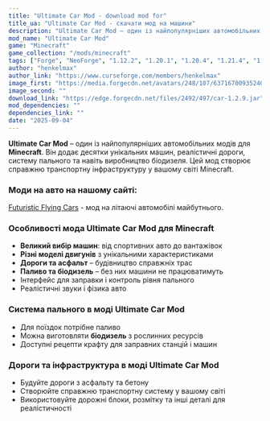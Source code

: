 ```yaml
---
title: "Ultimate Car Mod - download mod for"
title_ua: "Ultimate Car Mod - скачати мод на машини"
description: "Ultimate Car Mod – один із найпопулярніших автомобільних модів для Minecraft. Він додає десятки унікальних машин, реалістичні дороги, систему пального та навіть виробництво біодизеля."
mod_name: "Ultimate Car Mod"
game: "Minecraft"
game_collection: "/mods/minecraft"
tags: ["Forge", "NeoForge", "1.12.2", "1.20.1", "1.20.4", "1.21.4", "1.21.8"]
author: "henkelmax"
author_link: "https://www.curseforge.com/members/henkelmax"
image_first: "https://media.forgecdn.net/avatars/248/107/637167009352402084.png"
image_second: ""
download_link: "https://edge.forgecdn.net/files/2492/497/car-1.2.9.jar"
mod_dependencies: ""
dependencies_link: ""
date: "2025-09-04"
---
```


**Ultimate Car Mod** – один із найпопулярніших автомобільних модів для **Minecraft**. Він додає десятки унікальних машин, реалістичні дороги, систему пального та навіть виробництво біодизеля. Цей мод створює справжню транспортну інфраструктуру у вашому світі Minecraft.

### Моди на авто на нашому сайті:
[Futuristic Flying Cars](/mods/minecraft/futuristic-flying-cars) - мод на літаючі автомобілі майбутнього.

### Особливості мода Ultimate Car Mod для Minecraft

- **Великий вибір машин**: від спортивних авто до вантажівок
- **Різні моделі двигунів** з унікальними характеристиками
- **Дороги та асфальт** – будівництво справжніх трас
- **Паливо та біодизель** – без них машини не працюватимуть
- Інтерфейс для заправки і контроль рівня пального
- Реалістичні звуки і фізика авто

### Система пального в моді Ultimate Car Mod

- Для поїздок потрібне паливо
-  Можна виготовляти **біодизель** з рослинних ресурсів
- Доступні рецепти крафту для заправних станцій і машин

### Дороги та інфраструктура в моді Ultimate Car Mod

- Будуйте дороги з асфальту та бетону
- Створюйте справжню транспортну систему у вашому світі
- Використовуйте дорожні блоки, розмітку та інші деталі для реалістичності